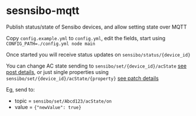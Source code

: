 # sesnsibo-mqtt

Publish status/state of Sensibo devices, and allow setting state over MQTT

Copy `config.example.yml` to `config.yml`, edit the fields, start using `CONFIG_PATH=./config.yml node main`

Once started you will receive status updates on `sensibo/status/{device_id}`

You can change AC state sending to `sensibo/set/{device_id}/acState` [see post details](https://sensibo.github.io/#/paths/~1pods~1{device_id}~1acStates/post), or just single properties using `sensibo/set/{device_id}/acState/{property}` [see patch details](https://sensibo.github.io/#/paths/~1pods~1{device_id}~1acStates~1{property}/patch)

Eg, send to:

- topic = `sensibo/set/Abcd123/acState/on`
- value = `{"newValue": true}`
